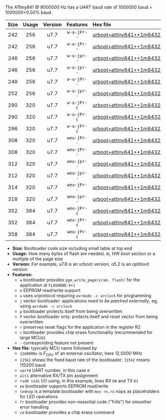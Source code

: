 The ATtiny841 @ 8000000 Hz has a UART baud rate of 1000000 baud = 1000000+0.00% baud.

|Size|Usage|Version|Features|Hex file|
|:-:|:-:|:-:|:-:|:--|
|242|256|u7.7|`w-u-jPr--`|[urboot+attiny841++1m8432x++230k4_uart0_rxa2_txa1_lednop.hex](https://raw.githubusercontent.com/stefanrueger/urboot.hex/main/mcus/attiny841/external_oscillator/fcpu++1m8432_Hz/br++230k4_bps/urboot+attiny841++1m8432x++230k4_uart0_rxa2_txa1_lednop.hex)|
|242|256|u7.7|`w-u-jPr--`|[urboot+attiny841++1m8432x++230k4_uart1_rxa4_txa5_lednop.hex](https://raw.githubusercontent.com/stefanrueger/urboot.hex/main/mcus/attiny841/external_oscillator/fcpu++1m8432_Hz/br++230k4_bps/urboot+attiny841++1m8432x++230k4_uart1_rxa4_txa5_lednop.hex)|
|246|256|u7.7|`w-u-jpr--`|[urboot+attiny841++1m8432x++230k4_uart0_rxa2_txa1_lednop_fr.hex](https://raw.githubusercontent.com/stefanrueger/urboot.hex/main/mcus/attiny841/external_oscillator/fcpu++1m8432_Hz/br++230k4_bps/urboot+attiny841++1m8432x++230k4_uart0_rxa2_txa1_lednop_fr.hex)|
|246|256|u7.7|`w-u-jpr--`|[urboot+attiny841++1m8432x++230k4_uart1_rxa4_txa5_lednop_fr.hex](https://raw.githubusercontent.com/stefanrueger/urboot.hex/main/mcus/attiny841/external_oscillator/fcpu++1m8432_Hz/br++230k4_bps/urboot+attiny841++1m8432x++230k4_uart1_rxa4_txa5_lednop_fr.hex)|
|248|256|u7.7|`w-u-jPr--`|[urboot+attiny841++1m8432x++230k4_uart0_alt1_rxb2_txa7_lednop.hex](https://raw.githubusercontent.com/stefanrueger/urboot.hex/main/mcus/attiny841/external_oscillator/fcpu++1m8432_Hz/br++230k4_bps/urboot+attiny841++1m8432x++230k4_uart0_alt1_rxb2_txa7_lednop.hex)|
|252|256|u7.7|`w-u-jpr--`|[urboot+attiny841++1m8432x++230k4_uart0_alt1_rxb2_txa7_lednop_fr.hex](https://raw.githubusercontent.com/stefanrueger/urboot.hex/main/mcus/attiny841/external_oscillator/fcpu++1m8432_Hz/br++230k4_bps/urboot+attiny841++1m8432x++230k4_uart0_alt1_rxb2_txa7_lednop_fr.hex)|
|290|320|u7.7|`w-u-jPr-c`|[urboot+attiny841++1m8432x++230k4_uart0_rxa2_txa1_lednop_fr_ce.hex](https://raw.githubusercontent.com/stefanrueger/urboot.hex/main/mcus/attiny841/external_oscillator/fcpu++1m8432_Hz/br++230k4_bps/urboot+attiny841++1m8432x++230k4_uart0_rxa2_txa1_lednop_fr_ce.hex)|
|290|320|u7.7|`w-u-jPr-c`|[urboot+attiny841++1m8432x++230k4_uart1_rxa4_txa5_lednop_fr_ce.hex](https://raw.githubusercontent.com/stefanrueger/urboot.hex/main/mcus/attiny841/external_oscillator/fcpu++1m8432_Hz/br++230k4_bps/urboot+attiny841++1m8432x++230k4_uart1_rxa4_txa5_lednop_fr_ce.hex)|
|296|320|u7.7|`w-u-jPr-c`|[urboot+attiny841++1m8432x++230k4_uart0_alt1_rxb2_txa7_lednop_fr_ce.hex](https://raw.githubusercontent.com/stefanrueger/urboot.hex/main/mcus/attiny841/external_oscillator/fcpu++1m8432_Hz/br++230k4_bps/urboot+attiny841++1m8432x++230k4_uart0_alt1_rxb2_txa7_lednop_fr_ce.hex)|
|308|320|u7.7|`weu-jPr--`|[urboot+attiny841++1m8432x++230k4_uart0_rxa2_txa1_ee_lednop.hex](https://raw.githubusercontent.com/stefanrueger/urboot.hex/main/mcus/attiny841/external_oscillator/fcpu++1m8432_Hz/br++230k4_bps/urboot+attiny841++1m8432x++230k4_uart0_rxa2_txa1_ee_lednop.hex)|
|308|320|u7.7|`weu-jPr--`|[urboot+attiny841++1m8432x++230k4_uart1_rxa4_txa5_ee_lednop.hex](https://raw.githubusercontent.com/stefanrueger/urboot.hex/main/mcus/attiny841/external_oscillator/fcpu++1m8432_Hz/br++230k4_bps/urboot+attiny841++1m8432x++230k4_uart1_rxa4_txa5_ee_lednop.hex)|
|312|320|u7.7|`weu-jpr--`|[urboot+attiny841++1m8432x++230k4_uart0_rxa2_txa1_ee_lednop_fr.hex](https://raw.githubusercontent.com/stefanrueger/urboot.hex/main/mcus/attiny841/external_oscillator/fcpu++1m8432_Hz/br++230k4_bps/urboot+attiny841++1m8432x++230k4_uart0_rxa2_txa1_ee_lednop_fr.hex)|
|312|320|u7.7|`weu-jpr--`|[urboot+attiny841++1m8432x++230k4_uart1_rxa4_txa5_ee_lednop_fr.hex](https://raw.githubusercontent.com/stefanrueger/urboot.hex/main/mcus/attiny841/external_oscillator/fcpu++1m8432_Hz/br++230k4_bps/urboot+attiny841++1m8432x++230k4_uart1_rxa4_txa5_ee_lednop_fr.hex)|
|314|320|u7.7|`weu-jPr--`|[urboot+attiny841++1m8432x++230k4_uart0_alt1_rxb2_txa7_ee_lednop.hex](https://raw.githubusercontent.com/stefanrueger/urboot.hex/main/mcus/attiny841/external_oscillator/fcpu++1m8432_Hz/br++230k4_bps/urboot+attiny841++1m8432x++230k4_uart0_alt1_rxb2_txa7_ee_lednop.hex)|
|318|320|u7.7|`weu-jpr--`|[urboot+attiny841++1m8432x++230k4_uart0_alt1_rxb2_txa7_ee_lednop_fr.hex](https://raw.githubusercontent.com/stefanrueger/urboot.hex/main/mcus/attiny841/external_oscillator/fcpu++1m8432_Hz/br++230k4_bps/urboot+attiny841++1m8432x++230k4_uart0_alt1_rxb2_txa7_ee_lednop_fr.hex)|
|352|384|u7.7|`weu-jPr-c`|[urboot+attiny841++1m8432x++230k4_uart0_rxa2_txa1_ee_lednop_fr_ce.hex](https://raw.githubusercontent.com/stefanrueger/urboot.hex/main/mcus/attiny841/external_oscillator/fcpu++1m8432_Hz/br++230k4_bps/urboot+attiny841++1m8432x++230k4_uart0_rxa2_txa1_ee_lednop_fr_ce.hex)|
|352|384|u7.7|`weu-jPr-c`|[urboot+attiny841++1m8432x++230k4_uart1_rxa4_txa5_ee_lednop_fr_ce.hex](https://raw.githubusercontent.com/stefanrueger/urboot.hex/main/mcus/attiny841/external_oscillator/fcpu++1m8432_Hz/br++230k4_bps/urboot+attiny841++1m8432x++230k4_uart1_rxa4_txa5_ee_lednop_fr_ce.hex)|
|358|384|u7.7|`weu-jPr-c`|[urboot+attiny841++1m8432x++230k4_uart0_alt1_rxb2_txa7_ee_lednop_fr_ce.hex](https://raw.githubusercontent.com/stefanrueger/urboot.hex/main/mcus/attiny841/external_oscillator/fcpu++1m8432_Hz/br++230k4_bps/urboot+attiny841++1m8432x++230k4_uart0_alt1_rxb2_txa7_ee_lednop_fr_ce.hex)|

- **Size:** Bootloader code size including small table at top end
- **Usage:** How many bytes of flash are needed, ie, HW boot section or a multiple of the page size
- **Version:** For example, u7.6 is an urboot version, o5.2 is an optiboot version
- **Features:**
  + `w` bootloader provides `pgm_write_page(sram, flash)` for the application at `FLASHEND-4+1`
  + `e` EEPROM read/write support
  + `u` uses urprotocol requiring `avrdude -c urclock` for programming
  + `j` vector bootloader: applications *need to be patched externally*, eg, using `avrdude -c urclock`
  + `p` bootloader protects itself from being overwritten
  + `P` vector bootloader only: protects itself and reset vector from being overwritten
  + `r` preserves reset flags for the application in the register R2
  + `c` bootloader provides chip erase functionality (recommended for large MCUs)
  + `-` corresponding feature not present
- **Hex file:** typically MCU name followed by
  + `12m0000x` is F<sub>CPU</sub> of an external oscillator, here 12.0000 MHz
  + `115k2` shows the fixed baud rate of the bootloader: `115k2` means 115200 baud
  + `uart0` UART number, in this case `0`
  + `alt1` alternative RX/TX pin assignment
  + `rxd0 txd1` I/O using, in this example, lines RX `D0` and TX `D1`
  + `ee` bootloader supports EEPROM read/write
  + `lednop` is a template bootloader with `mov rx,rx` nops as placeholders for LED operations
  + `fr` bootloader provides non-essential code ("frills") for smoother error handling
  + `ce` bootloader provides a chip erase command
